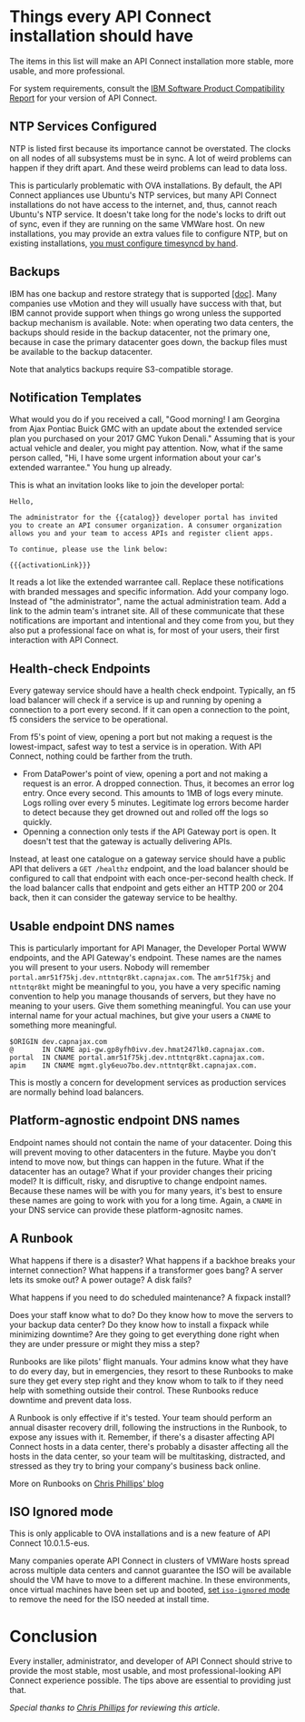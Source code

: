 # Things every API Connect installation should have

The items in this list will make an API Connect installation more stable, more usable, and more professional.

For system requirements, consult the [IBM Software Product Compatibility Report](https://www.ibm.com/software/reports/compatibility/clarity/index.html) for your version of API Connect.

## NTP Services Configured

NTP is listed first because its importance cannot be overstated. The clocks on all nodes of all subsystems must be in sync. A lot of weird problems can happen if they drift apart. And these weird problems can lead to data loss.

This is particularly problematic with OVA installations. By default, the API Connect appliances use Ubuntu's NTP services, but many API Connect installations do not have access to the internet, and, thus, cannot reach Ubuntu's NTP service. It doesn't take long for the node's locks to drift out of sync, even if they are running on the same VMWare host. On new installations, you may provide an extra values file to configure NTP, but on existing installations, [you must configure timesyncd by hand](/article/ntp-on-api-connect).

## Backups

IBM has one backup and restore strategy that is supported [[doc]](https://www.ibm.com/docs/en/api-connect/10.0.1.x?topic=mac-backing-up-restoring). Many companies use vMotion and they will usually have success with that, but IBM cannot provide support when things go wrong unless the supported backup mechanism is available. Note: when operating two data centers, the backups should reside in the backup datacenter, not the primary one, because in case the primary datacenter goes down, the backup files must be available to the backup datacenter.

Note that analytics backups require S3-compatible storage.

## Notification Templates

What would you do if you received a call, "Good morning! I am Georgina from Ajax Pontiac Buick GMC with an update about the extended service plan you purchased on your 2017 GMC Yukon Denali." Assuming that is your actual vehicle and dealer, you might pay attention. Now, what if the same person called, "Hi, I have some urgent information about your car's extended warrantee." You hung up already.

This is what an invitation looks like to join the developer portal:

```text
Hello,

The administrator for the {{catalog}} developer portal has invited
you to create an API consumer organization. A consumer organization
allows you and your team to access APIs and register client apps.

To continue, please use the link below:

{{{activationLink}}}
```

It reads a lot like the extended warrantee call. Replace these notifications with branded messages and specific information. Add your company logo. Instead of "the administrator", name the actual administration team. Add a link to the admin team's intranet site. All of these communicate that these notifications are important and intentional and they come from you, but they also put a professional face on what is, for most of your users, their first interaction with API Connect.

## Health-check Endpoints

Every gateway service should have a health check endpoint. Typically, an f5 load balancer will check if a service is up and running by opening a connection to a port every second. If it can open a connection to the point, f5 considers the service to be operational.

From f5's point of view, opening a port but not making a request is the lowest-impact, safest way to test a service is in operation. With API Connect, nothing could be farther from the truth.

- From DataPower's point of view, opening a port and not making a request is an error. A dropped connection. Thus, it becomes an error log entry. Once every second. This amounts to 1MB of logs every minute. Logs rolling over every 5 minutes. Legitimate log errors become harder to detect because they get drowned out and rolled off the logs so quickly.
- Openning a connection only tests if the API Gateway port is open. It doesn't test that the gateway is actually delivering APIs.

Instead, at least one catalogue on a gateway service should have a public API that delivers a `GET /healthz` endpoint, and the load balancer should be configured to call that endpoint with each once-per-second health check. If the load balancer calls that endpoint and gets either an HTTP 200 or 204 back, then it can consider the gateway service to be healthy.

## Usable endpoint DNS names

This is particularly important for API Manager, the Developer Portal WWW endpoints, and the API Gateway's endpoint. These names are the names you will present to your users. Nobody will remember `portal.amr51f75kj.dev.nttntqr8kt.capnajax.com`. The `amr51f75kj` and `nttntqr8kt` might be meaningful to you, you have a very specific naming convention to help you manage thousands of servers, but they have no meaning to your users. Give them something meaningful. You can use your internal name for your actual machines, but give your users a `CNAME` to something more meaningful.

```bind9
$ORIGIN dev.capnajax.com
@       IN CNAME api-gw.gp8yfh0ivv.dev.hmat247lk0.capnajax.com.
portal  IN CNAME portal.amr51f75kj.dev.nttntqr8kt.capnajax.com.
apim    IN CNAME mgmt.gly6euo7bo.dev.nttntqr8kt.capnajax.com.
```

This is mostly a concern for development services as production services are normally behind load balancers.

## Platform-agnostic endpoint DNS names

Endpoint names should not contain the name of your datacenter. Doing this will prevent moving to other datacenters in the future. Maybe you don't intend to move now, but things can happen in the future. What if the datacenter has an outage? What if your provider changes their pricing model? It is difficult, risky, and disruptive to change endpoint names. Because these names will be with you for many years, it's best to ensure these names are going to work with you for a long time. Again, a `CNAME` in your DNS service can provide these platform-agnositc names.

## A Runbook

What happens if there is a disaster? What happens if a backhoe breaks your internet connection? What happens if a transformer goes bang? A server lets its smoke out? A power outage? A disk fails?

What happens if you need to do scheduled maintenance? A fixpack install? 

Does your staff know what to do? Do they know how to move the servers to your backup data center? Do they know how to install a fixpack while minimizing downtime? Are they going to get everything done right when they are under pressure or might they miss a step?

Runbooks are like pilots' flight manuals. Your admins know what they have to do every day, but in emergencies, they resort to these Runbooks to make sure they get every step right and they know whom to talk to if they need help with something outside their control. These Runbooks reduce downtime and prevent data loss.

A Runbook is only effective if it's tested. Your team should perform an annual disaster recovery drill, following the instructions in the Runbook, to expose any issues with it. Remember, if there's a disaster affecting API Connect hosts in a data center, there's probably a disaster affecting all the hosts in the data center, so your team will be multitasking, distracted, and stressed as they try to bring your company's business back online.

More on Runbooks on [Chris Phillips' blog](https://chrisphillips-cminion.github.io/day2-ops/2021/11/08/RunBook.html)

## ISO Ignored mode

This is only applicable to OVA installations and is a new feature of API Connect 10.0.1.5-eus.

Many companies operate API Connect in clusters of VMWare hosts spread across multiple data centers and cannot guarantee the ISO will be available should the VM have to move to a different machine. In these environments, once virtual machines have been set up and booted, [set `iso-ignored` mode](https://www.ibm.com/docs/en/api-connect/10.0.1.x?topic=connect-appliance-boot-mode-configuration) to remove the need for the ISO needed at install time.

# Conclusion

Every installer, administrator, and developer of API Connect should strive to provide the most stable, most usable, and most professional-looking API Connect experience possible. The tips above are essential to providing just that.

_Special thanks to [Chris Phillips](https://chrisphillips-cminion.github.io) for reviewing this article._
